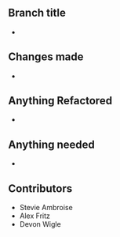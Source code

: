 ## Branch title

-

## Changes made

- 

## Anything Refactored

-

## Anything needed

-

## Contributors

* Stevie Ambroise
* Alex Fritz
* Devon Wigle

